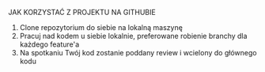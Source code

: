 JAK KORZYSTAĆ Z PROJEKTU NA GITHUBIE

1. Clone repozytorium do siebie na lokalną maszynę
2. Pracuj nad kodem u siebie lokalnie, preferowane robienie branchy dla każdego feature'a
3. Na spotkaniu Twój kod zostanie poddany review i wcielony do głównego kodu
